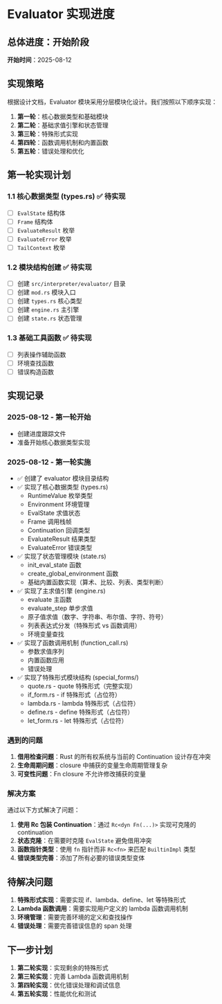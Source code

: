 # Evaluator 实现进度

## 总体进度：开始阶段

**开始时间**：2025-08-12

## 实现策略

根据设计文档，Evaluator 模块采用分层模块化设计。我们按照以下顺序实现：

1. **第一轮**：核心数据类型和基础模块
2. **第二轮**：基础求值引擎和状态管理
3. **第三轮**：特殊形式实现
4. **第四轮**：函数调用机制和内置函数
5. **第五轮**：错误处理和优化

## 第一轮实现计划

### 1.1 核心数据类型 (types.rs) ✅ 待实现
- [ ] `EvalState` 结构体
- [ ] `Frame` 结构体
- [ ] `EvaluateResult` 枚举
- [ ] `EvaluateError` 枚举
- [ ] `TailContext` 枚举

### 1.2 模块结构创建 ✅ 待实现
- [ ] 创建 `src/interpreter/evaluator/` 目录
- [ ] 创建 `mod.rs` 模块入口
- [ ] 创建 `types.rs` 核心类型
- [ ] 创建 `engine.rs` 主引擎
- [ ] 创建 `state.rs` 状态管理

### 1.3 基础工具函数 ✅ 待实现
- [ ] 列表操作辅助函数
- [ ] 环境查找函数
- [ ] 错误构造函数

## 实现记录

### 2025-08-12 - 第一轮开始
- 创建进度跟踪文件
- 准备开始核心数据类型实现

### 2025-08-12 - 第一轮实施
- ✅ 创建了 evaluator 模块目录结构
- ✅ 实现了核心数据类型 (types.rs)
  - RuntimeValue 枚举类型
  - Environment 环境管理
  - EvalState 求值状态
  - Frame 调用栈帧
  - Continuation 回调类型
  - EvaluateResult 结果类型
  - EvaluateError 错误类型
- ✅ 实现了状态管理模块 (state.rs)
  - init_eval_state 函数
  - create_global_environment 函数
  - 基础内置函数实现（算术、比较、列表、类型判断）
- ✅ 实现了主求值引擎 (engine.rs)
  - evaluate 主函数
  - evaluate_step 单步求值
  - 原子值求值（数字、字符串、布尔值、字符、符号）
  - 列表表达式分发（特殊形式 vs 函数调用）
  - 环境变量查找
- ✅ 实现了函数调用机制 (function_call.rs)
  - 参数求值序列
  - 内置函数应用
  - 错误处理
- ✅ 实现了特殊形式模块结构 (special_forms/)
  - quote.rs - quote 特殊形式（完整实现）
  - if_form.rs - if 特殊形式（占位符）
  - lambda.rs - lambda 特殊形式（占位符）
  - define.rs - define 特殊形式（占位符）
  - let_form.rs - let 特殊形式（占位符）

### 遇到的问题
1. **借用检查问题**：Rust 的所有权系统与当前的 Continuation 设计存在冲突
2. **生命周期问题**：closure 中捕获的变量生命周期管理复杂
3. **可变性问题**：Fn closure 不允许修改捕获的变量

### 解决方案
通过以下方式解决了问题：
1. **使用 Rc 包装 Continuation**：通过 `Rc<dyn Fn(...)>` 实现可克隆的 continuation
2. **状态克隆**：在需要时克隆 `EvalState` 避免借用冲突
3. **函数指针类型**：使用 `fn` 指针而非 `Rc<fn>` 来匹配 `BuiltinImpl` 类型
4. **错误类型完善**：添加了所有必要的错误类型变体

## 待解决问题

1. **特殊形式实现**：需要实现 if、lambda、define、let 等特殊形式
2. **Lambda 函数调用**：需要实现用户定义的 lambda 函数调用机制
3. **环境管理**：需要完善环境的定义和查找操作
4. **错误处理**：需要完善错误信息的 span 处理

## 下一步计划

1. **第二轮实现**：实现剩余的特殊形式
2. **第三轮实现**：完善 Lambda 函数调用机制
3. **第四轮实现**：优化错误处理和调试信息
4. **第五轮实现**：性能优化和测试
